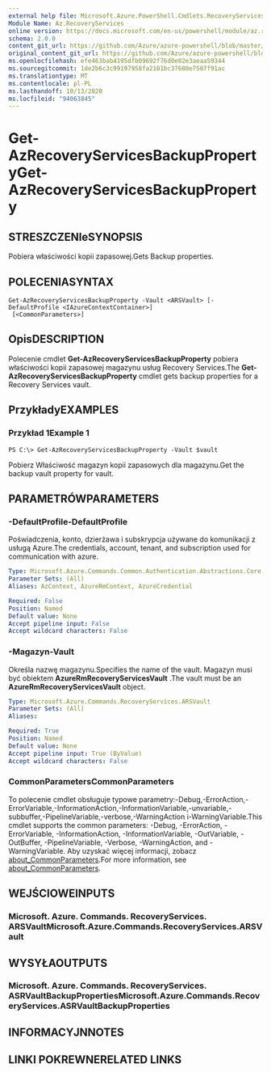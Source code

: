 ```yaml
---
external help file: Microsoft.Azure.PowerShell.Cmdlets.RecoveryServices.dll-Help.xml
Module Name: Az.RecoveryServices
online version: https://docs.microsoft.com/en-us/powershell/module/az.recoveryservices/get-azrecoveryservicesbackupproperty
schema: 2.0.0
content_git_url: https://github.com/Azure/azure-powershell/blob/master/src/RecoveryServices/RecoveryServices/help/Get-AzRecoveryServicesBackupProperty.md
original_content_git_url: https://github.com/Azure/azure-powershell/blob/master/src/RecoveryServices/RecoveryServices/help/Get-AzRecoveryServicesBackupProperty.md
ms.openlocfilehash: efe463bab4195dfb09692f76d0e02e3aeaa59344
ms.sourcegitcommit: 1de2b6c3c99197958fa2101bc37680e7507f91ac
ms.translationtype: MT
ms.contentlocale: pl-PL
ms.lasthandoff: 10/13/2020
ms.locfileid: "94063845"
---
```

# <span data-ttu-id="1f4dd-101">Get-AzRecoveryServicesBackupProperty</span><span class="sxs-lookup"><span data-stu-id="1f4dd-101">Get-AzRecoveryServicesBackupProperty</span></span>

## <span data-ttu-id="1f4dd-102">STRESZCZENIe</span><span class="sxs-lookup"><span data-stu-id="1f4dd-102">SYNOPSIS</span></span>
<span data-ttu-id="1f4dd-103">Pobiera właściwości kopii zapasowej.</span><span class="sxs-lookup"><span data-stu-id="1f4dd-103">Gets Backup properties.</span></span>

## <span data-ttu-id="1f4dd-104">POLECENIA</span><span class="sxs-lookup"><span data-stu-id="1f4dd-104">SYNTAX</span></span>

```
Get-AzRecoveryServicesBackupProperty -Vault <ARSVault> [-DefaultProfile <IAzureContextContainer>]
 [<CommonParameters>]
```

## <span data-ttu-id="1f4dd-105">Opis</span><span class="sxs-lookup"><span data-stu-id="1f4dd-105">DESCRIPTION</span></span>
<span data-ttu-id="1f4dd-106">Polecenie cmdlet **Get-AzRecoveryServicesBackupProperty** pobiera właściwości kopii zapasowej magazynu usług Recovery Services.</span><span class="sxs-lookup"><span data-stu-id="1f4dd-106">The **Get-AzRecoveryServicesBackupProperty** cmdlet gets backup properties for a Recovery Services vault.</span></span>

## <span data-ttu-id="1f4dd-107">Przykłady</span><span class="sxs-lookup"><span data-stu-id="1f4dd-107">EXAMPLES</span></span>

### <span data-ttu-id="1f4dd-108">Przykład 1</span><span class="sxs-lookup"><span data-stu-id="1f4dd-108">Example 1</span></span>
```
PS C:\> Get-AzRecoveryServicesBackupProperty -Vault $vault
```

<span data-ttu-id="1f4dd-109">Pobierz Właściwość magazyn kopii zapasowych dla magazynu.</span><span class="sxs-lookup"><span data-stu-id="1f4dd-109">Get the backup vault property for vault.</span></span>

## <span data-ttu-id="1f4dd-110">PARAMETRÓW</span><span class="sxs-lookup"><span data-stu-id="1f4dd-110">PARAMETERS</span></span>

### <span data-ttu-id="1f4dd-111">-DefaultProfile</span><span class="sxs-lookup"><span data-stu-id="1f4dd-111">-DefaultProfile</span></span>
<span data-ttu-id="1f4dd-112">Poświadczenia, konto, dzierżawa i subskrypcja używane do komunikacji z usługą Azure.</span><span class="sxs-lookup"><span data-stu-id="1f4dd-112">The credentials, account, tenant, and subscription used for communication with azure.</span></span>

```yaml
Type: Microsoft.Azure.Commands.Common.Authentication.Abstractions.Core.IAzureContextContainer
Parameter Sets: (All)
Aliases: AzContext, AzureRmContext, AzureCredential

Required: False
Position: Named
Default value: None
Accept pipeline input: False
Accept wildcard characters: False
```

### <span data-ttu-id="1f4dd-113">-Magazyn</span><span class="sxs-lookup"><span data-stu-id="1f4dd-113">-Vault</span></span>
<span data-ttu-id="1f4dd-114">Określa nazwę magazynu.</span><span class="sxs-lookup"><span data-stu-id="1f4dd-114">Specifies the name of the vault.</span></span>
<span data-ttu-id="1f4dd-115">Magazyn musi być obiektem **AzureRmRecoveryServicesVault** .</span><span class="sxs-lookup"><span data-stu-id="1f4dd-115">The vault must be an **AzureRmRecoveryServicesVault** object.</span></span>

```yaml
Type: Microsoft.Azure.Commands.RecoveryServices.ARSVault
Parameter Sets: (All)
Aliases:

Required: True
Position: Named
Default value: None
Accept pipeline input: True (ByValue)
Accept wildcard characters: False
```

### <span data-ttu-id="1f4dd-116">CommonParameters</span><span class="sxs-lookup"><span data-stu-id="1f4dd-116">CommonParameters</span></span>
<span data-ttu-id="1f4dd-117">To polecenie cmdlet obsługuje typowe parametry:-Debug,-ErrorAction,-ErrorVariable,-InformationAction,-InformationVariable,-unvariable,-subbuffer,-PipelineVariable,-verbose,-WarningAction i-WarningVariable.</span><span class="sxs-lookup"><span data-stu-id="1f4dd-117">This cmdlet supports the common parameters: -Debug, -ErrorAction, -ErrorVariable, -InformationAction, -InformationVariable, -OutVariable, -OutBuffer, -PipelineVariable, -Verbose, -WarningAction, and -WarningVariable.</span></span> <span data-ttu-id="1f4dd-118">Aby uzyskać więcej informacji, zobacz [about_CommonParameters](http://go.microsoft.com/fwlink/?LinkID=113216).</span><span class="sxs-lookup"><span data-stu-id="1f4dd-118">For more information, see [about_CommonParameters](http://go.microsoft.com/fwlink/?LinkID=113216).</span></span>

## <span data-ttu-id="1f4dd-119">WEJŚCIOWE</span><span class="sxs-lookup"><span data-stu-id="1f4dd-119">INPUTS</span></span>

### <span data-ttu-id="1f4dd-120">Microsoft. Azure. Commands. RecoveryServices. ARSVault</span><span class="sxs-lookup"><span data-stu-id="1f4dd-120">Microsoft.Azure.Commands.RecoveryServices.ARSVault</span></span>

## <span data-ttu-id="1f4dd-121">WYSYŁA</span><span class="sxs-lookup"><span data-stu-id="1f4dd-121">OUTPUTS</span></span>

### <span data-ttu-id="1f4dd-122">Microsoft. Azure. Commands. RecoveryServices. ASRVaultBackupProperties</span><span class="sxs-lookup"><span data-stu-id="1f4dd-122">Microsoft.Azure.Commands.RecoveryServices.ASRVaultBackupProperties</span></span>

## <span data-ttu-id="1f4dd-123">INFORMACYJN</span><span class="sxs-lookup"><span data-stu-id="1f4dd-123">NOTES</span></span>

## <span data-ttu-id="1f4dd-124">LINKI POKREWNE</span><span class="sxs-lookup"><span data-stu-id="1f4dd-124">RELATED LINKS</span></span>
